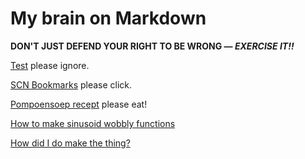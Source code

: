 # My brain on Markdown

**DON'T JUST DEFEND YOUR RIGHT TO BE WRONG — _EXERCISE IT!!_**

[Test](test) please ignore.

[SCN Bookmarks](scn-bookmarks) please click.

[Pompoensoep recept](pompoensoep) please eat!

[How to make sinusoid wobbly functions](articles/wobbly)

[How did I do make the thing?](articles/oppy1)